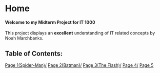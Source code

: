 # Home

#### Welcome to my Midterm Project for IT 1000

This project displays an **excellent** understanding of IT related concepts
by Noah Marchbanks.

## Table of Contents:

[Page 1(Spider-Man)/]()
[Page 2(Batman)/]()
[Page 3(The Flash)/]()
[Page 4/]()
[Page 5]()